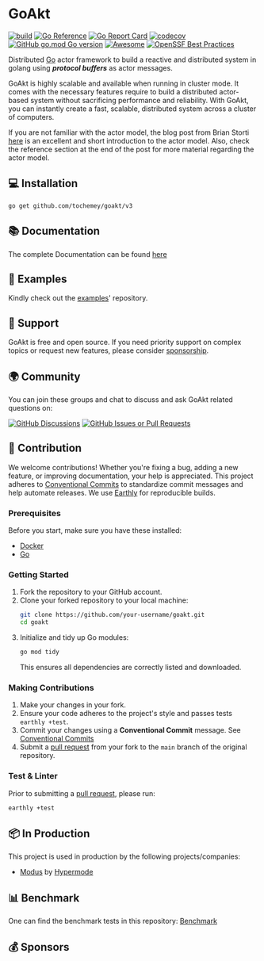 # GoAkt

[![build](https://img.shields.io/github/actions/workflow/status/Tochemey/goakt/build.yml?branch=main)](https://github.com/Tochemey/goakt/actions/workflows/build.yml)
[![Go Reference](https://pkg.go.dev/badge/github.com/tochemey/goakt.svg)](https://pkg.go.dev/github.com/tochemey/goakt)
[![Go Report Card](https://goreportcard.com/badge/github.com/tochemey/goakt)](https://goreportcard.com/report/github.com/tochemey/goakt)
[![codecov](https://codecov.io/gh/Tochemey/goakt/graph/badge.svg?token=J0p9MzwSRH)](https://codecov.io/gh/Tochemey/goakt)
[![GitHub go.mod Go version](https://img.shields.io/github/go-mod/go-version/Tochemey/goakt)](https://go.dev/doc/install)
[![Awesome](https://awesome.re/badge.svg)](https://github.com/avelino/awesome-go)
[![OpenSSF Best Practices](https://www.bestpractices.dev/projects/9248/badge)](https://www.bestpractices.dev/projects/9248)



Distributed [Go](https://go.dev/) actor framework to build a reactive and distributed system in golang using
_**protocol buffers**_ as actor messages.

GoAkt is highly scalable and available when running in cluster mode. It comes with the necessary features require to
build a distributed actor-based system without sacrificing performance and reliability. With GoAkt, you can instantly create a fast, scalable, distributed system
across a cluster of computers.

If you are not familiar with the actor model, the blog post from Brian Storti [here](https://www.brianstorti.com/the-actor-model/) is an excellent and short introduction to the actor model.
Also, check the reference section at the end of the post for more material regarding the actor model.

## 💻 Installation
```shell
go get github.com/tochemey/goakt/v3
```

## 📚 Documentation

The complete Documentation can be found [here](https://tochemey.gitbook.io/goakt)

## 📝 Examples

Kindly check out the [examples](https://github.com/Tochemey/goakt-examples)' repository.

## 💪 Support

GoAkt is free and open source. If you need priority support on complex topics or request new features, please consider [sponsorship](https://github.com/sponsors/Tochemey).

## 🌍 Community

You can join these groups and chat to discuss and ask GoAkt related questions on:

[![GitHub Discussions](https://img.shields.io/github/discussions/Tochemey/goakt)](https://github.com/Tochemey/goakt/discussions)
[![GitHub Issues or Pull Requests](https://img.shields.io/github/issues/Tochemey/goakt)](https://github.com/Tochemey/goakt/issues)

## 🤝 Contribution

We welcome contributions! Whether you're fixing a bug, adding a new feature, or improving documentation, your help is appreciated.
This project adheres to [Conventional Commits](https://www.conventionalcommits.org/en/v1.0.0/) to standardize commit messages and help automate releases.
We use [Earthly](https://earthly.dev/get-earthly) for reproducible builds.

### Prerequisites

Before you start, make sure you have these installed:

* [Docker](https://docs.docker.com/get-started/get-docker/)
* [Go](https://go.dev/doc/install)

### Getting Started

1.  Fork the repository to your GitHub account.
2.  Clone your forked repository to your local machine:
    ```bash
    git clone https://github.com/your-username/goakt.git
    cd goakt
    ```
3.  Initialize and tidy up Go modules:
    ```bash
    go mod tidy
    ```
    This ensures all dependencies are correctly listed and downloaded.

### Making Contributions

1. Make your changes in your fork.
2. Ensure your code adheres to the project's style and passes tests `earthly +test`.
3. Commit your changes using a **Conventional Commit** message. See [Conventional Commits](https://www.conventionalcommits.org/en/v1.0.0/)
4. Submit a [pull request](https://help.github.com/articles/using-pull-requests) from your fork to the `main` branch of the original repository.

### Test & Linter

Prior to submitting a [pull request](https://help.github.com/articles/using-pull-requests), please run:

```bash
earthly +test
```

## 📦 In Production

This project is used in production by the following projects/companies:

- [Modus](https://docs.hypermode.com/modus/overview) by [Hypermode](https://hypermode.com/)

## 📊 Benchmark

One can find the benchmark tests in this repository: [Benchmark](https://github.com/Tochemey/goakt-examples/tree/main/actor-benchmark)

## 💰 Sponsors

<!-- sponsors --><!-- sponsors -->
